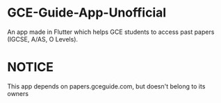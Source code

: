 # GCE-Guide-App-Unofficial

An app made in Flutter which helps GCE students to access past papers (IGCSE, A/AS, O Levels).

# NOTICE

This app depends on papers.gceguide.com, but doesn't belong to its owners
